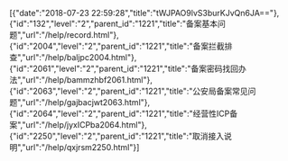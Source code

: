 [{"date":"2018-07-23 22:59:28","title":"tWJPAO9lvS3burKJvQn6JA=="},{"id":"132","level":"2","parent_id":"1221","title":"备案基本问题","url":"/help/record.html"},{"id":"2004","level":"2","parent_id":"1221","title":"备案拦截排查","url":"/help/baljpc2004.html"},{"id":"2061","level":"2","parent_id":"1221","title":"备案密码找回办法","url":"/help/bammzhbf2061.html"},{"id":"2063","level":"2","parent_id":"1221","title":"公安局备案常见问题","url":"/help/gajbacjwt2063.html"},{"id":"2064","level":"2","parent_id":"1221","title":"经营性ICP备案","url":"/help/jyxICPba2064.html"},{"id":"2250","level":"2","parent_id":"1221","title":"取消接入说明","url":"/help/qxjrsm2250.html"}]